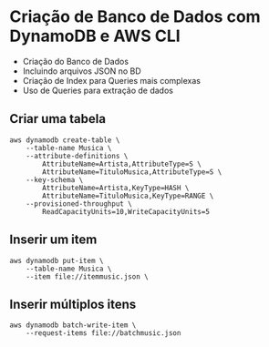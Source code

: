 # Criação de Banco de Dados com DynamoDB e AWS CLI
- Criação do Banco de Dados
- Incluindo arquivos JSON no BD
- Criação de Index para Queries mais complexas
- Uso de Queries para extração de dados


## Criar uma tabela
    aws dynamodb create-table \
        --table-name Musica \
        --attribute-definitions \
            AttributeName=Artista,AttributeType=S \
            AttributeName=TituloMusica,AttributeType=S \
        --key-schema \
            AttributeName=Artista,KeyType=HASH \
            AttributeName=TituloMusica,KeyType=RANGE \
        --provisioned-throughput \
            ReadCapacityUnits=10,WriteCapacityUnits=5


## Inserir um item
    aws dynamodb put-item \
        --table-name Musica \
        --item file://itemmusic.json \


## Inserir múltiplos itens
    aws dynamodb batch-write-item \
        --request-items file://batchmusic.json


